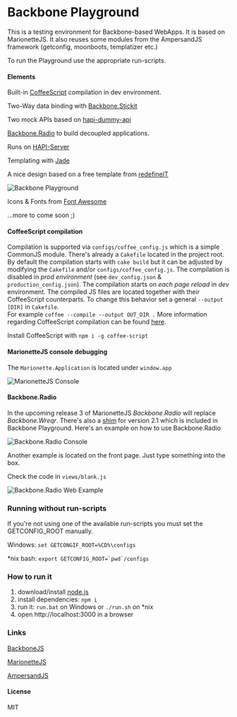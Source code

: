 # Backbone Playground

This is a testing environment for Backbone-based WebApps. It is based on MarionetteJS.
It also reuses some modules from the AmpersandJS framework (getconfig, moonboots, templatizer etc.)

To run the Playground use the appropriate run-scripts.

#### Elements

Built-in [CoffeeScript](http://coffeescript.org/) compilation in dev environment.

Two-Way data binding with [Backbone.Stickit](http://nytimes.github.io/backbone.stickit/)

Two mock APIs based on [hapi-dummy-api](https://github.com/HenrikJoreteg/hapi-dummy-api)

[Backbone.Radio](https://github.com/jmeas/backbone.radio) to build decoupled applications.

Runs on [HAPI-Server](http://hapijs.com)

Templating with [Jade](http://jade-lang.com/)

A nice design based on a free template from [redefineIT](http://redefineinfotech.com/5-free-bootstrap-html-templates/)

![Backbone Playground](http://q40.imgup.net/backbone_p1d5e.png "Playground Screenshot")

Icons & Fonts from [Font Awesome](http://fortawesome.github.io/Font-Awesome/)

...more to come soon ;)

#### CoffeeScript compilation

Compilation is supported via `configs/coffee_config.js` which is a simple CommonJS module. There's already a  `Cakefile` located in the project root. 
By default the compilation starts with `cake build` but it can be adjusted by modifying the `Cakefile` and/or `configs/coffee_config.js`.
The compilation is disabled in _prod environment_ (see `dev_config.json` & `production_config.json`).
The compilation starts on _each page reload_ in _dev_ environment. The compiled JS files are located together with 
their CoffeeScript counterparts. To change this behavior set a general `--output [DIR]` in `Cakefile`.  
For example `coffee --compile --output OUT_DIR .` More information regarding CoffeeScript compilation can be found [here](http://arcturo.github.io/library/coffeescript/05_compiling.html).

Install CoffeeScript with `npm i -g coffee-script`

#### MarionetteJS console debugging

The `Marionette.Application` is located under `window.app` 

![MarionetteJS Console](http://t88.imgup.net/marionette5d70.png "MarionetteJS")

#### Backbone.Radio

In the upcoming release 3 of MarionetteJS _Backbone.Radio_ will replace _Backbone.Wreqr_. There's also a [shim](https://gist.github.com/jmeas/7992474cdb1c5672d88b) 
for version 2.1 which is included in Backbone Playground. Here's an example on how to use Backbone.Radio

![Backbone.Radio Console](http://s86.imgup.net/backbone_r42e4.png "Backbone.Radio Console")

Another example is located on the front page. Just type something into the box.

Check the code in `views/blank.js`

![Backbone.Radio Web Example](http://n33.imgup.net/backbonerabe42.png "Backbone.Radio Web")

### Running without run-scripts
If you're not using one of the available run-scripts you must set the GETCONFIG_ROOT manually.

Windows: 
`set GETCONGIF_ROOT=%CD%\configs`

*nix bash:
`` export GETCONFIG_ROOT=`pwd`/configs ``

### How to run it

1. download/install [node.js](http://nodejs.org/)
1. install dependencies: `npm i`
1. run it: `run.bat` on Windows or `./run.sh` on *nix
1. open http://localhost:3000 in a browser

### Links

[BackboneJS](http://backbonejs.org)

[MarionetteJS](http://marionettejs.com)

[AmpersandJS](http://ampersandjs.com)

#### License

MIT

